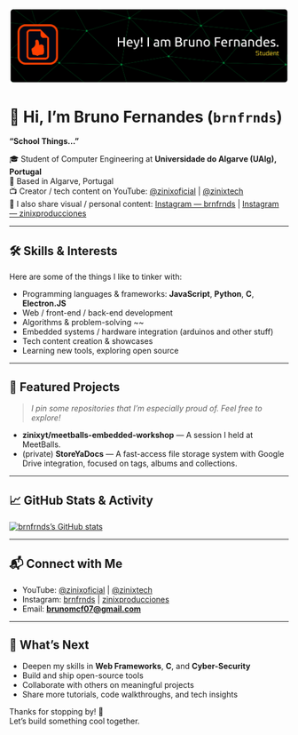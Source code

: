 ![Profile Banner](https://raw.githubusercontent.com/brnfrnds/brnfrnds/refs/heads/main/github-header-banner.png)

# 👋 Hi, I’m Bruno Fernandes (`brnfrnds`)

**“School Things…”**  

🎓 Student of Computer Engineering at **Universidade do Algarve (UAlg), Portugal**  
📍 Based in Algarve, Portugal  
📺 Creator / tech content on YouTube: [@zinixoficial](https://www.youtube.com/@zinixoficial) | [@zinixtech](https://www.youtube.com/@zinixtech)  
📸 I also share visual / personal content: [Instagram — brnfrnds](https://www.instagram.com/brnfrnds) | [Instagram — zinixproducciones](https://www.instagram.com/zinixproducciones)

---

## 🛠️ Skills & Interests

Here are some of the things I like to tinker with:

- Programming languages & frameworks: **JavaScript**, **Python**, **C**, **Electron.JS**
- Web / front-end / back-end development  
- Algorithms & problem-solving ~~ 
- Embedded systems / hardware integration (arduinos and other stuff)
- Tech content creation & showcases  
- Learning new tools, exploring open source  

---

## 📂 Featured Projects

> *I pin some repositories that I’m especially proud of. Feel free to explore!*

- **zinixyt/meetballs-embedded-workshop** — A session I held at MeetBalls.
- (private) **StoreYaDocs** — A fast-access file storage system with Google Drive integration, focused on tags, albums and collections.

---

## 📈 GitHub Stats & Activity

[![brnfrnds’s GitHub stats](https://github-readme-stats.vercel.app/api?username=brnfrnds&show_icons=true&theme=radical)](https://github.com/brnfrnds)  

---

## 📬 Connect with Me

- YouTube: [@zinixoficial](https://www.youtube.com/@zinixoficial) | [@zinixtech](https://www.youtube.com/@zinixtech)  
- Instagram: [brnfrnds](https://www.instagram.com/brnfrnds) | [zinixproducciones](https://www.instagram.com/zinixproducciones)  
- Email: **[brunomcf07@gmail.com](mailto://brunomcf07@gmail.com)**  

---

## 🎯 What’s Next

- Deepen my skills in **Web Frameworks**, **C**, and **Cyber-Security**  
- Build and ship open-source tools  
- Collaborate with others on meaningful projects  
- Share more tutorials, code walkthroughs, and tech insights  

Thanks for stopping by! 👋  
Let’s build something cool together.
